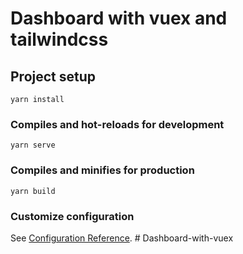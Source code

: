 # Dashboard with vuex and tailwindcss

## Project setup

```
yarn install
```

### Compiles and hot-reloads for development

```
yarn serve
```

### Compiles and minifies for production

```
yarn build
```

### Customize configuration

See [Configuration Reference](https://cli.vuejs.org/config/).
#   D a s h b o a r d - w i t h - v u e x  
 